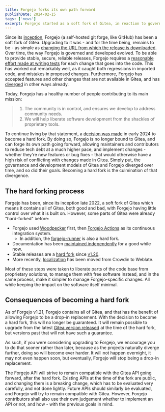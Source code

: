 ```yaml
---
title: Forgejo forks its own path forward
publishDate: 2024-02-15
tags: ['news']
excerpt: Forgejo started as a soft fork of Gitea, in reaction to governance changes within the project. Over time, it developed its own identity, adopted both development and governance practices - to ensure the stability, quality, and openness of the project - that made it more challenging to remain a soft fork. In early 2024, a decision was made to become a hard fork, and for Forgejo to forge its own path going forward. This post explains the consequences this decision will have.
---
```


Since its [inception](../2022-12-15-hello-forgejo/), Forgejo (a self-hosted git forge, like GitHub) has been a soft fork of Gitea. Upgrading to it was - and for the time being, remains to be - as simple as [changing the URL from which the release is downloaded](../download/). Over time, the way Forgejo is governed and developed evolved. To be able to provide stable, secure, reliable releases, Forgejo requires a [reasonable effort made at writing tests](https://codeberg.org/forgejo/governance/src/branch/main/PullRequestsAgreement.md) for each change that goes into the code. This has worked out remarkably well, as it caught both regressions in imported code, and mistakes in proposed changes. Furthermore, Forgejo has accepted features and other changes that are not available in Gitea, and has [diverged](#the-hard-forking-process) in other ways already.

Today, Forgejo has a healthy number of people contributing to its main mission:

> 1. The community is in control, and ensures we develop to address community needs.
> 2. We will help liberate software development from the shackles of proprietary tools.

To continue living by that statement, a [decision was made](https://codeberg.org/forgejo/governance/issues/58) in early 2024 to become a hard fork. By doing so, Forgejo is no longer bound to Gitea, and can forge its own path going forward, allowing maintainers and contributors to reduce tech debt at a much higher pace, and implement changes - whether they're new features or bug fixes - that would otherwise have a high risk of conflicting with changes made in Gitea. Simply put, the governance and development models of Gitea and Forgejo diverged over time, and so did their goals. Becoming a hard fork is the culmination of that divergence.

## The hard forking process

Forgejo has been, since its inception late 2022, a soft fork of Gitea which means it contains all of Gitea, both good and bad, with Forgejo having little control over what it is built on. However, some parts of Gitea were already "hard-forked" before:

- Forgejo used [Woodpecker](https://woodpecker-ci.org/) first, then [Forgejo Actions](../docs/v1.21/user/actions/) as its continuous integration system.
  - In addition, the [forgejo-runner](https://code.forgejo.org/forgejo/runner) is also a hard fork.
- Documentation has been [maintained independently](https://codeberg.org/forgejo/docs) for a good while now.
- Stable releases are a [hard fork](../docs/latest/developer/workflow/#stable-branches) since [v1.20](https://codeberg.org/forgejo/forgejo/src/branch/forgejo/RELEASE-NOTES.md#1-20-1-0).
- More recently, [localization](../docs/v1.21/developer/localization/) has been moved from Crowdin to Weblate.

Most of these steps were taken to liberate parts of the code base from proprietary solutions, to manage them with free software instead, and in the same process, make it simpler to manage Forgejo-specific changes. All while keeping the impact on the software itself minimal.

## Consequences of becoming a hard fork

As of Forgejo v1.21, Forgejo contains all of Gitea, and that has the benefit of allowing Forgejo to be a drop-in replacement. With the decision to become a hard fork, this will no longer be guaranteed. It will remain possible to upgrade from the latest [Gitea version released](https://github.com/go-gitea/gitea/releases/tag/v1.21.5) at the time of the hard fork, but versions past that will not have such a guarantee.

As such, if you were considering upgrading to Forgejo, we encourage you to do that sooner rather than later, because as the projects naturally diverge further, doing so will become ever harder. It will not happen overnight, it may not even happen soon, but eventually, Forgejo will stop being a drop-in replacement.

The Forgejo API will strive to remain compatible with the Gitea API going forward, after the hard fork. Existing APIs at the time of the fork are public, and changing them is a breaking change, which has to be evaluated very carefully, and not done lightly. Future APIs should similarly be evaluated, and Forgejo will try to remain compatible with Gitea. However, Forgejo contributors shall also use their own judgement whether to implement an API or not, and how - with the previous goals in mind.
